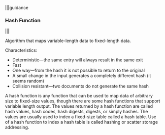 |||guidance
### Hash Function

|||


Algorithm that maps variable-length data to fixed-length data.

Characteristics:

* Deterministic—the same entry will always result in the same exit  
* Fast  
* One way—from the hash it is not possible to return to the original  
* A small change in the input generates a completely different hash (it seems random)  
* Collision resistant—two documents do not generate the same hash

A hash function is any function that can be used to map data of arbitrary size to fixed-size values, though there are some hash functions that support variable length output. The values returned by a hash function are called hash values, hash codes, hash digests, digests, or simply hashes. The values are usually used to index a fixed-size table called a hash table. Use of a hash function to index a hash table is called hashing or scatter storage addressing.
